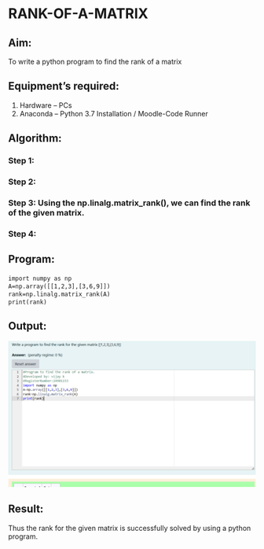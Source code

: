 # RANK-OF-A-MATRIX
## Aim:
To write a python program to find the rank of a matrix
## Equipment’s required:
1. 	Hardware – PCs
2. 	Anaconda – Python 3.7 Installation / Moodle-Code Runner
## Algorithm:
### Step 1: 
### Step 2: 
### Step 3: Using the np.linalg.matrix_rank(), we can find the rank of the given matrix.
### Step 4: 
## Program:
    import numpy as np
    A=np.array([[1,2,3],[3,6,9]])
    rank=np.linalg.matrix_rank(A)
    print(rank)
## Output:
![image1](image.png)
## Result:
Thus the rank for the given matrix is successfully solved by  using a python program.

